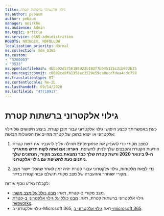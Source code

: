 ```yaml
---
title: גילוי אלקטרוני ברשתות קטרת
ms.author: pebaum
author: pebaum
manager: mnirkhe
ms.audience: Admin
ms.topic: article
ms.service: o365-administration
ROBOTS: NOINDEX, NOFOLLOW
localization_priority: Normal
ms.collection: Adm_O365
ms.custom:
- "3200003"
- "3533"
ms.openlocfilehash: 4bba92d5756186923b103f7b945155c3cb972b35
ms.sourcegitcommit: c6692ce0fa1358ec3529e59ca0ecdfdea4cdc759
ms.translationtype: MT
ms.contentlocale: he-IL
ms.lasthandoff: 09/14/2020
ms.locfileid: "47710917"
---
```

# <a name="ediscovery-in-yammer-networks"></a>גילוי אלקטרוני ברשתות קטרת

כעת באפשרותך לבצע חיפושי גילוי אלקטרוני עבור תוכן קטרת.  ביצוע חיפושים של גילוי אלקטרוני או ייצוא בתוכן של קטרת מחייב את הפעולות הבאות:

1. תחילה עליך להעביר את רשת קטרת Enterprise למצב מקורי כדי להעניק את הודעות הקטרת והקבצים שלך לניתן לחשיפת. **הערה: אם אתה לקוח חדש מתאריך ה-9 בינואר 2020 ורשת קטרת שלך כבר נמצאת במצב מקורי, הנתונים שלך ניתנים כעת לחשיפת עם גילוי אלקטרוני**.

2. כדי לצאת מלקוחות, גילוי אלקטרוני עבור קטרת יהיה זמין לאחר שהכלי יישור מצב מקורי ישוחרר וההעברה של מצב מקורי תושלם עבור קטרת בדייר.

לקבלת מידע נוסף אודות:

- מצב מקורי ב-קטרת, ראה: [מבט כולל על מצב מקורי](https://docs.microsoft.com/yammer/configure-your-yammer-network/overview-native-mode).
- גילוי אלקטרוני ברשתות קטרת, ראה: [מבט כולל על גילוי אלקטרוני ב-קטרת networks](https://docs.microsoft.com/yammer/manage-security-and-compliance/overview-of-ediscovery).
- גילוי אלקטרוני ב-Microsoft 365, ראה [גילוי אלקטרוני ב-microsoft 365](https://docs.microsoft.com/microsoft-365/compliance/ediscovery).
